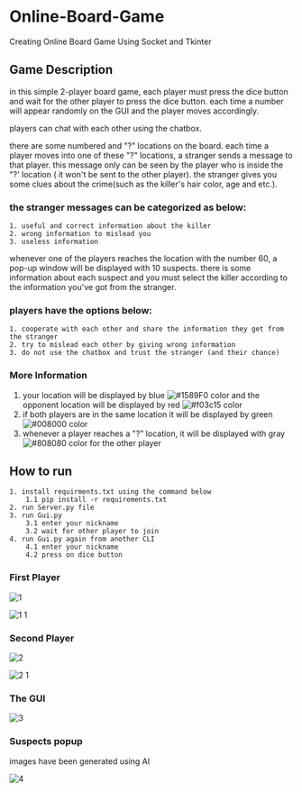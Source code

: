 # Online-Board-Game
Creating Online Board Game Using Socket and Tkinter 


## Game Description 

in this simple 2-player board game, each player must press the dice button and wait for the other player to press the dice button. each time a number will appear randomly on the GUI and the player moves accordingly.

players can chat with each other using the chatbox. 

there are some numbered and "?" locations on the board. each time a player moves into one of these "?" locations, a stranger sends a message to that player. this message only can be seen by the player who is inside the "?' location ( it won't be sent to the other player).
the stranger gives you some clues about the crime(such as the killer's hair color, age and etc.). 

### the stranger messages can be categorized as below:
~~~
1. useful and correct information about the killer
2. wrong information to mislead you 
3. useless information
~~~

whenever one of the players reaches the location with the number 60, a pop-up window will be displayed with 10 suspects. there is some information about each suspect and you must select the killer according to the information you've got from the stranger.

### players have the options below:
~~~
1. cooperate with each other and share the information they get from the stranger
2. try to mislead each other by giving wrong information
3. do not use the chatbox and trust the stranger (and their chance)
~~~

### More Information
	

1. your location will be displayed by blue ![#1589F0](https://via.placeholder.com/15/1589F0/000000?text=+) color and 
the opponent location will be displayed by red 
![#f03c15](https://via.placeholder.com/15/f03c15/000000?text=+)  color
2. if both players are in the same location it will be displayed by green ![#008000](https://via.placeholder.com/15/008000/000000?text=+) color
3. whenever a player reaches a "?" location, it will be displayed with gray ![#808080](https://via.placeholder.com/15/808080/000000?text=+) color for the other player


## How to run

~~~
1. install requirments.txt using the command below
    1.1 pip install -r requirements.txt
2. run Server.py file
3. run Gui.py
    3.1 enter your nickname 
    3.2 wait for other player to join
4. run Gui.py again from another CLI
    4.1 enter your nickname
    4.2 press on dice button

~~~

### First Player
![1](https://user-images.githubusercontent.com/47816410/137785171-c1938ca4-0936-4333-9998-be0b6adbe848.jpg)

![1 1](https://user-images.githubusercontent.com/47816410/137785265-db225fda-e782-4422-a4a6-04d6c075f0b9.jpg)

### Second Player

![2](https://user-images.githubusercontent.com/47816410/137785395-93f9cf84-2c27-4fd7-9189-6d29a99c8d4e.jpg)

![2 1](https://user-images.githubusercontent.com/47816410/137785460-f6ab5c41-9cd6-44e4-aef7-673d7fe54329.jpg)



### The GUI

![3](https://user-images.githubusercontent.com/47816410/137790171-905da3ec-69c1-4cdc-850e-60c52f2dd1ff.jpg)


### Suspects popup

images have been generated using AI 

![4](https://user-images.githubusercontent.com/47816410/137790548-1be677e0-15dc-4c3e-bba4-567b764145ba.jpg)
